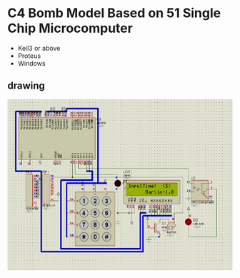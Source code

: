 # C4 Bomb Model Based on 51 Single Chip Microcomputer
* Keil3 or above
* Proteus
* Windows

## drawing
 ![图片名称](https://github.com/MartinxMax/89C51_C4/blob/master/%C2%96%C2%96Demo_image/C4.png?raw=true "Help")

